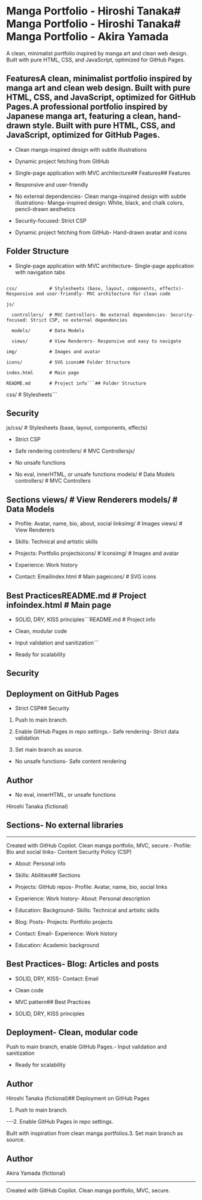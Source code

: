 # Manga Portfolio - Hiroshi Tanaka# Manga Portfolio - Hiroshi Tanaka# Manga Portfolio - Akira Yamada



A clean, minimalist portfolio inspired by manga art and clean web design. Built with pure HTML, CSS, and JavaScript, optimized for GitHub Pages.



## FeaturesA clean, minimalist portfolio inspired by manga art and clean web design. Built with pure HTML, CSS, and JavaScript, optimized for GitHub Pages.A professional portfolio inspired by Japanese manga art, featuring a clean, hand-drawn style. Built with pure HTML, CSS, and JavaScript, optimized for GitHub Pages.



- Clean manga-inspired design with subtle illustrations

- Dynamic project fetching from GitHub

- Single-page application with MVC architecture## Features## Features

- Responsive and user-friendly

- No external dependencies- Clean manga-inspired design with subtle illustrations- Manga-inspired design: White, black, and chalk colors, pencil-drawn aesthetics

- Security-focused: Strict CSP

- Dynamic project fetching from GitHub- Hand-drawn avatar and icons

## Folder Structure

- Single-page application with MVC architecture- Single-page application with navigation tabs

```

css/            # Stylesheets (base, layout, components, effects)- Responsive and user-friendly- MVC architecture for clean code

js/

  controllers/  # MVC Controllers- No external dependencies- Security-focused: Strict CSP, no external dependencies

  models/       # Data Models

  views/        # View Renderers- Responsive and easy to navigate

img/            # Images and avatar

icons/          # SVG icons## Folder Structure

index.html      # Main page

README.md       # Project info```## Folder Structure

```

css/            # Stylesheets```

## Security

js/css/            # Stylesheets (base, layout, components, effects)

- Strict CSP

- Safe rendering  controllers/  # MVC Controllersjs/

- No unsafe functions

- No eval, innerHTML, or unsafe functions  models/       # Data Models  controllers/  # MVC Controllers



## Sections  views/        # View Renderers  models/       # Data Models



- Profile: Avatar, name, bio, about, social linksimg/            # Images  views/        # View Renderers

- Skills: Technical and artistic skills

- Projects: Portfolio projectsicons/          # Iconsimg/            # Images and avatar

- Experience: Work history

- Contact: Emailindex.html      # Main pageicons/          # SVG icons



## Best PracticesREADME.md       # Project infoindex.html      # Main page



- SOLID, DRY, KISS principles```README.md       # Project info

- Clean, modular code

- Input validation and sanitization```

- Ready for scalability

## Security

## Deployment on GitHub Pages

- Strict CSP## Security

1. Push to main branch.

2. Enable GitHub Pages in repo settings.- Safe rendering- Strict data validation

3. Set main branch as source.

- No unsafe functions- Safe content rendering

## Author

- No eval, innerHTML, or unsafe functions

Hiroshi Tanaka (fictional)

## Sections- No external libraries

---

Created with GitHub Copilot. Clean manga portfolio, MVC, secure.- Profile: Bio and social links- Content Security Policy (CSP)

- About: Personal info

- Skills: Abilities## Sections

- Projects: GitHub repos- Profile: Avatar, name, bio, social links

- Experience: Work history- About: Personal description

- Education: Background- Skills: Technical and artistic skills

- Blog: Posts- Projects: Portfolio projects

- Contact: Email- Experience: Work history

- Education: Academic background

## Best Practices- Blog: Articles and posts

- SOLID, DRY, KISS- Contact: Email

- Clean code

- MVC pattern## Best Practices

- SOLID, DRY, KISS principles

## Deployment- Clean, modular code

Push to main branch, enable GitHub Pages.- Input validation and sanitization

- Ready for scalability

## Author

Hiroshi Tanaka (fictional)## Deployment on GitHub Pages

1. Push to main branch.

---2. Enable GitHub Pages in repo settings.

Built with inspiration from clean manga portfolios.3. Set main branch as source.

## Author
Akira Yamada (fictional)

---
Created with GitHub Copilot. Clean manga portfolio, MVC, secure.
